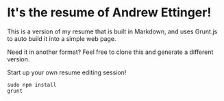 # It's the resume of Andrew Ettinger!

This is a version of my resume that is built in Markdown, and uses Grunt.js to auto build it into a simple web page.

Need it in another format? Feel free to clone this and generate a different version.

Start up your own resume editing session! 

    sudo npm install
    grunt

